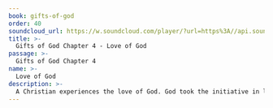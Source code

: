 ```yaml
---
book: gifts-of-god
order: 40
soundcloud_url: https://w.soundcloud.com/player/?url=https%3A//api.soundcloud.com/tracks/
title: >-
  Gifts of God Chapter 4 - Love of God
passage: >-
  Gifts of God Chapter 4
name: >-
  Love of God
description: >-
  A Christian experiences the love of God. God took the initiative in love. God's love is voluntary. God's love is unconditional. God's love is offered to all.
---
```


